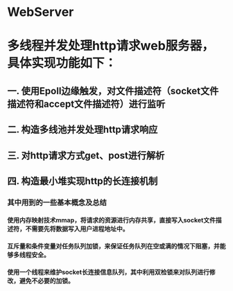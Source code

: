 # WebServer
# 多线程并发处理http请求web服务器，具体实现功能如下：

## 一. 使用Epoll边缘触发，对文件描述符（socket文件描述符和accept文件描述符）进行监听
## 二. 构造多线池并发处理http请求响应
## 三. 对http请求方式get、post进行解析
## 四. 构造最小堆实现http的长连接机制

### 其中用到的一些基本概念及总结
#### 使用内存映射技术mmap，将请求的资源进行内存共享，直接写入socket文件描述符，不需要先将数据写入用户进程地址中。
#### 互斥量和条件变量对任务队列加锁，来保证任务队列在空或满的情况下阻塞，并能够多线程安全。
#### 使用一个线程来维护socket长连接信息队列，其中利用双检锁来对队列进行修改，避免不必要的加锁。
